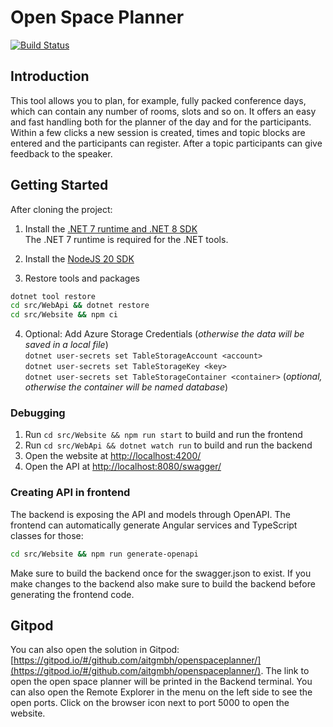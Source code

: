 # Open Space Planner

[![Build Status](https://dev.azure.com/ait/AIT/_apis/build/status/Tools/OpenSpacePlanner/OpenSpacePlanner.Pipeline?branchName=master)](https://dev.azure.com/ait/AIT/_build/latest?definitionId=334&branchName=master)

## Introduction

This tool allows you to plan, for example, fully packed conference days, which can contain any number of rooms, slots and so on. It offers an easy and fast handling both for the planner of the day and for the participants. Within a few clicks a new session is created, times and topic blocks are entered and the participants can register. After a topic participants can give feedback to the speaker.

## Getting Started

After cloning the project:

1. Install the [.NET 7 runtime and .NET 8 SDK](https://dotnet.microsoft.com/en-us/download/dotnet)  
The .NET 7 runtime is required for the .NET tools.

1. Install the [NodeJS 20 SDK](https://nodejs.org/en/download)

2. Restore tools and packages

```bash
dotnet tool restore
cd src/WebApi && dotnet restore
cd src/Website && npm ci
```

4. Optional: Add Azure Storage Credentials (_otherwise the data will be saved in a local file_)  
    `dotnet user-secrets set TableStorageAccount <account>`  
    `dotnet user-secrets set TableStorageKey <key>`  
    `dotnet user-secrets set TableStorageContainer <container>` (_optional, otherwise the container will be named database_)

### Debugging

1. Run `cd src/Website && npm run start` to build and run the frontend
1. Run `cd src/WebApi && dotnet watch run` to build and run the backend
1. Open the website at <http://localhost:4200/>
1. Open the API at <http://localhost:8080/swagger/>

### Creating API in frontend

The backend is exposing the API and models through OpenAPI. The frontend can automatically generate Angular services and TypeScript classes for those:

```bash
cd src/Website && npm run generate-openapi
```

Make sure to build the backend once for the swagger.json to exist. If you make changes to the backend also make sure to build the backend before generating the frontend code.

## Gitpod

You can also open the solution in Gitpod: [https://gitpod.io/#/github.com/aitgmbh/openspaceplanner/](https://gitpod.io/#/github.com/aitgmbh/openspaceplanner/).
The link to open the open space planner will be printed in the Backend terminal. You can also open the Remote Explorer in the menu on the left side to see the open ports. Click on the browser icon next to port 5000 to open the website.
